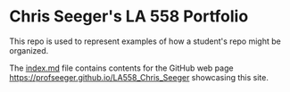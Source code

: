 # Chris Seeger's LA 558 Portfolio
This repo is used to represent examples of how a student's repo might be organized.

The [index.md](index.md) file contains contents for the GitHub web page  <a href="https://https://profseeger.github.io/LA558_Chris_Seeger" target="_blank">https://profseeger.github.io/LA558_Chris_Seeger</a> showcasing this site.



